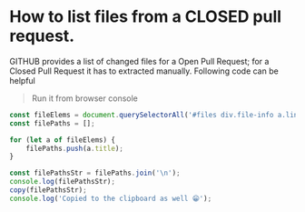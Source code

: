 # How to list files from a CLOSED pull request.

GITHUB provides a list of changed files for a Open Pull Request; for a Closed Pull Request it has to extracted manually.
Following code can be helpful

> Run it from browser console 

``` javascript
const fileElems = document.querySelectorAll('#files div.file-info a.link-gray-dark');
const filePaths = [];

for (let a of fileElems) {
    filePaths.push(a.title);
}

const filePathsStr = filePaths.join('\n');
console.log(filePathsStr);
copy(filePathsStr);
console.log('Copied to the clipboard as well 😁');
```
